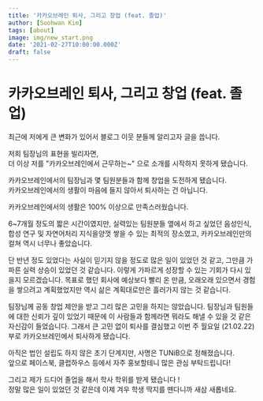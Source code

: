 ```yaml
---
title: '카카오브레인 퇴사, 그리고 창업 (feat. 졸업)'
author: [Soohwan Kim]
tags: [about]
image: img/new_start.png
date: '2021-02-27T10:00:00.000Z'
draft: false
---
```


# 카카오브레인 퇴사, 그리고 창업 (feat. 졸업)  
  
최근에 저에게 큰 변화가 있어서 블로그 이웃 분들께 알리고자 글을 씁니다.


저희 팀장님의 표현을 빌리자면,   
더 이상 저를 "카카오브레인에서 근무하는~" 으로  소개를 시작하지 못하게 됐습니다.  

카카오브레인에서의 팀장님과 몇 팀원분들과 함께 창업을 도전하게 됐습니다.  
카카오브레인에서의 생활이 마음에 들지 않아서 퇴사하는 건 아닙니다.

카카오브레인에서의 생활은 100% 이상으로 만족스러웠습니다.  
  
6~7개월 정도의 짧은 시간이였지만, 실력있는 팀원분들 옆에서 하고 싶었던 음성인식, 합성 연구 및
자연어처리 지식을양껏 쌓을 수 있는 최적의 장소였고, 카카오브레인만의 컬쳐 역시 너무나 좋았습니다.  
  
단 반년 정도 있었다는 사실이 믿기지 않을 정도로 많은 일이 있었던 것 같고, 그만큼 가파른 실력 상승이 있었던 것 같습니다. 이렇게 가파르게 성장할 수 있는 기회가 다시 있을지 모르겠습니다. 목표로 했던 회사에 예상보다 빨리 온 만큼, 오래오래 있으면서 경험을 쌓으려고 계획했었지만 역시 삶은 계획대로만은 흘러가지 않는 것 같습니다.  
  
팀장님께 공동 창업 제안을 받고 그리 많은 고민을 하지는 않았습니다. 팀장님과 팀원들에 대한 신뢰가 깊이 있었기 때문에 이 사람들과 함께라면 뭐라도 해낼 수 있을 것 같은 자신감이 들었습니다. 그래서 큰 고민 없이 퇴사를 결심했고 이번 주 월요일 (21.02.22) 부로 카카오브레인에서 퇴사하게 됐습니다.
  
아직은 법인 설립도 하지 않은 초기 단계지만, 사명은 TUNiB으로 정해졌습니다.    
앞으로 페이스북, 클럽하우스 등에서 자주 홍보할테니 많은 관심 부탁드립니다!  
  
그리고 제가 드디어 졸업을 해서 학사 학위를 받게 됐습니다 !  
정말 많은 일이 있었던 것 같은데 이제 겨우 학생 딱지를 뗀다니까 새삼 새롭네요.  
  
